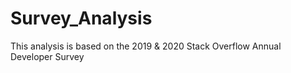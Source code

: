 # Survey_Analysis
 This analysis is based on the 2019 & 2020 Stack Overflow Annual Developer Survey
